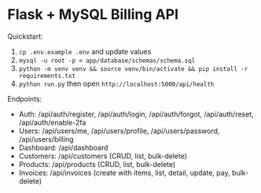 # Flask + MySQL Billing API

Quickstart:
1. `cp .env.example .env` and update values
2. `mysql -u root -p < app/database/schemas/schema.sql`
3. `python -m venv venv && source venv/bin/activate && pip install -r requirements.txt`
4. `python run.py` then open `http://localhost:5000/api/health`

Endpoints:
- Auth: /api/auth/register, /api/auth/login, /api/auth/forgot, /api/auth/reset, /api/auth/enable-2fa
- Users: /api/users/me, /api/users/profile, /api/users/password, /api/users/billing
- Dashboard: /api/dashboard
- Customers: /api/customers (CRUD, list, bulk-delete)
- Products: /api/products (CRUD, list, bulk-delete)
- Invoices: /api/invoices (create with items, list, detail, update, pay, bulk-delete)
